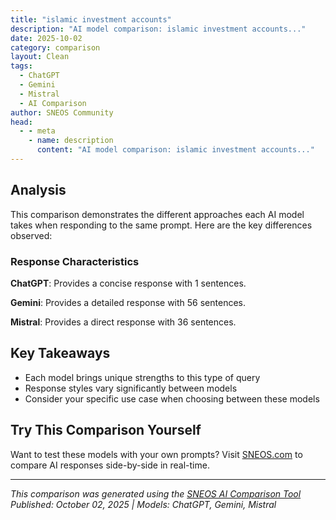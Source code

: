 ```yaml
---
title: "islamic investment accounts"
description: "AI model comparison: islamic investment accounts..."
date: 2025-10-02
category: comparison
layout: Clean
tags:
  - ChatGPT
  - Gemini
  - Mistral
  - AI Comparison
author: SNEOS Community
head:
  - - meta
    - name: description
      content: "AI model comparison: islamic investment accounts..."
---
```


<ChatComparison
  title="islamic investment accounts"
  prompt="islamic investment accounts"
  :responses='{
    "ChatGPT": "Islamic investment accounts are financial accounts that comply with Islamic law (Shariah), which prohibits certain activities, including the payment or receipt of interest (riba), excessive uncertainty (gharar), and investments in industries considered haram (forbidden), such as alcohol, gambling, and pork.\n\nHere are some key features and types of Islamic investment accounts:\n\n### Key Features:\n\n1. **Shariah Compliance**: Investments must comply with Islamic law. Financial institutions offering these accounts often have a Shariah board to ensure adherence to Islamic principles.\n\n2. **Profit and Loss Sharing**: Instead of interest, profit-sharing arrangements like Mudarabah (partnership where one provides capital and the other provides expertise) and Musharakah (joint venture) are commonly used.\n\n3. **Asset-Backed Investments**: Investments should be backed by tangible assets or services, ensuring that they are ethical and grounded in real economic activity.\n\n4. **No Riba**: Traditional interest payments are replaced with profit-sharing mechanisms or fees for services rendered.\n\n5. **Ethical Investments**: Funds may only be invested in businesses that meet ethical standards and are not involved in prohibited activities.\n\n### Types of Islamic Investment Accounts:\n\n1. **Islamic Savings Accounts**: These accounts may operate on a profit-sharing basis, where customers earn profit shares instead of interest.\n\n2. **Islamic Investment Accounts**: These accounts typically allow individuals to invest in Shariah-compliant mutual funds or investment portfolios.\n\n3. **Islamic Bonds (Sukuk)**: Sukuk are Islamic financial certificates similar to bonds but structured to ensure compliance with Islamic law.\n\n4. **Real Estate Investments**: Many Islamic investment accounts focus on real estate, where profits are derived from rent or property appreciation without engaging in interest-based financing.\n\n5. **Equity Investments**: Investors can access equity markets through Shariah-compliant mutual funds, which invest in companies that adhere to Islamic principles.\n\n### Considerations:\n\n- When choosing an Islamic investment account, investors should verify the Shariah compliance of the institution and the products offered.\n- It&#x27;s important to review the fees, projected returns, and the transparency of investments being made.\n- Consulting a financial advisor who understands both investment and Islamic finance principles is advisable to ensure that one&#x27;s investments align with individual beliefs and goals.\n\nOverall, Islamic investment accounts provide an ethical and Shariah-compliant avenue for individuals seeking to grow their savings and investments within the framework of Islamic finance.",
    "Gemini": "Islamic investment accounts, also known as Sharia-compliant investment accounts, are investment vehicles designed to adhere to the principles of Islamic finance. These principles are derived from the Quran and the Sunnah (teachings and practices of Prophet Muhammad). Here\u0027s a breakdown of key aspects:\n\n**Core Principles of Islamic Finance:**\n\n*   **Prohibition of Riba (Interest):**  Islam prohibits earning or paying interest. This is a fundamental principle.  Instead of interest, Islamic finance relies on profit-sharing, leasing, and other models.\n*   **Prohibition of Gharar (Excessive Uncertainty/Speculation):**  Transactions should be clear and transparent, with no excessive speculation or ambiguity. This aims to prevent unfair advantage or exploitation.\n*   **Prohibition of Maysir (Gambling):**  Contracts resembling gambling or games of chance are forbidden.\n*   **Ethical and Socially Responsible Investing:**  Investments should be in ethical and socially responsible businesses. This excludes investments in industries like alcohol, gambling, tobacco, pork, weapons manufacturing (in some interpretations), and businesses that deal primarily with interest.\n*   **Asset-Based Finance:**  Financial transactions should be linked to real assets or economic activity. This avoids purely speculative transactions.\n*   **Risk Sharing:**  Risk and reward should be shared equitably between parties involved in a transaction.\n\n**Types of Islamic Investment Accounts:**\n\nHere are some common types of Sharia-compliant investment accounts:\n\n*   **Mudarabah:** A partnership where one party (the investor) provides capital, and the other party (the manager) provides expertise and manages the investment. Profits are shared according to a pre-agreed ratio, and losses are borne by the investor (unless the loss is due to the manager\u0027s negligence or misconduct).\n*   **Musharakah:** A joint venture where all parties contribute capital and share in the profits and losses according to a pre-agreed ratio.  This is often used for project financing.\n*   **Murabahah:**  A cost-plus financing arrangement where the financial institution purchases an asset and sells it to the customer at a pre-determined price, which includes a profit margin.  The customer then pays for the asset in installments. This is commonly used for home and car financing.\n*   **Ijara:** A leasing agreement where the financial institution purchases an asset and leases it to the customer for a fixed period. The customer pays rent, and ownership of the asset remains with the financial institution.  At the end of the lease, the customer may have the option to purchase the asset.\n*   **Sukuk (Islamic Bonds):**  Certificates that represent ownership in an underlying asset or project.  Sukuk holders receive a share of the profits generated by the asset, rather than interest payments.  These can be used to finance various projects, from infrastructure to real estate.\n*   **Islamic Mutual Funds:** Funds that invest in Sharia-compliant stocks, Sukuk, and other assets. These funds are overseen by a Sharia board to ensure compliance with Islamic principles.\n*   **Islamic Stocks:** Stocks of companies that comply with Sharia principles. To be considered Sharia-compliant, a company must meet certain criteria, such as having a low debt-to-equity ratio and not being involved in prohibited industries.\n*   **Commodity Murabahah:** A transaction involving the sale and repurchase of commodities to facilitate financing. It involves buying a commodity and immediately selling it at a marked-up price for deferred payment.  This is a controversial method, as some scholars argue it can be a way to circumvent the prohibition of Riba.\n*   **Takaful:** Islamic insurance based on the principles of mutual assistance and risk sharing. Participants contribute to a fund, and if one participant suffers a loss, they are compensated from the fund.\n\n**Key Considerations When Choosing an Islamic Investment Account:**\n\n*   **Sharia Compliance:**  Ensure the account is certified and regularly audited by a reputable Sharia board.  Understand the specific Sharia principles used in the account.\n*   **Investment Strategy:**  Understand the investment strategy and the types of assets the account invests in. Consider your risk tolerance and investment goals.\n*   **Fees and Charges:**  Be aware of all fees and charges associated with the account, including management fees, transaction fees, and any other charges.\n*   **Liquidity:**  Check the liquidity of the account and how easily you can access your funds.\n*   **Reputation of the Institution:**  Choose a reputable financial institution with a proven track record in Islamic finance.\n*   **Transparency:**  Ensure the account provides transparent information about its investments and performance.\n*   **Regulatory Oversight:**  Confirm that the institution is subject to appropriate regulatory oversight.\n\n**Where to Find Islamic Investment Accounts:**\n\n*   **Islamic Banks:** Banks that operate exclusively according to Sharia principles.\n*   **Conventional Banks with Islamic Banking Windows:**  Conventional banks that offer Sharia-compliant products and services alongside their conventional offerings.\n*   **Online Investment Platforms:** Some online platforms specialize in Sharia-compliant investments.\n*   **Financial Advisors:**  Consult with a financial advisor who specializes in Islamic finance.\n\n**Important Notes:**\n\n*   **Interpretations Vary:**  There are different interpretations of Sharia principles, and Sharia boards may have differing opinions on the permissibility of certain investments or financial instruments.\n*   **Due Diligence is Crucial:**  It\u0027s essential to conduct thorough research and due diligence before investing in any Islamic investment account.\n*   **Not a Guarantee of Higher Returns:** Sharia-compliant investing does not guarantee higher returns than conventional investing.\n*   **Complexity:** Some Islamic financial products can be complex. It\u0027s vital to understand the structure and risks involved before investing.\n\nThis information is for general knowledge purposes only and does not constitute financial advice.  Consult with a qualified financial advisor before making any investment decisions. You should also consult with a knowledgeable Islamic scholar to ensure the products align with your personal beliefs.\n",
    "Mistral": "Islamic investment accounts are financial products designed to comply with Islamic law (Shariah), which prohibits interest (riba) and emphasizes ethical and socially responsible investing. These accounts are structured to avoid activities that are considered haram (forbidden) and to promote activities that are halal (permissible). Here are some key features and types of Islamic investment accounts:\n\n### Key Features:\n1. **No Interest (Riba)**: Islamic investment accounts do not involve the payment or receipt of interest. Instead, they focus on profit-sharing and other Shariah-compliant financial instruments.\n2. **Ethical Investing**: Investments are screened to ensure they do not involve businesses that are considered haram, such as alcohol, gambling, pork products, and conventional financial services.\n3. **Profit and Loss Sharing**: Investors share in the profits and losses of the investment, aligning their interests with the performance of the underlying assets.\n4. **Transparency**: There is a strong emphasis on transparency and fairness in all financial transactions.\n\n### Types of Islamic Investment Accounts:\n1. **Mudaraba**:\n   - **Description**: A partnership where one party provides the capital (rabb-ul-mal) and the other party manages the investment (mudarib).\n   - **Profit Sharing**: Profits are shared according to a pre-agreed ratio, while losses are borne by the capital provider.\n\n2. **Musharaka**:\n   - **Description**: A joint venture where both parties contribute capital and share in the management and profits of the investment.\n   - **Profit and Loss Sharing**: Profits and losses are shared according to the capital contribution of each party.\n\n3. **Ijara**:\n   - **Description**: A leasing arrangement where the bank purchases an asset and leases it to the customer for a fixed rental fee.\n   - **Ownership**: The bank retains ownership of the asset, and the customer pays rent for its use.\n\n4. **Sukuk**:\n   - **Description**: Islamic bonds that represent ownership in an asset or project.\n   - **Returns**: Investors receive a share of the profits generated by the underlying asset or project.\n\n5. **Murabaha**:\n   - **Description**: A cost-plus financing arrangement where the bank purchases an asset and sells it to the customer at a marked-up price, payable in installments.\n   - **Profit Margin**: The bank earns a profit margin on the sale price.\n\n6. **Istisna**:\n   - **Description**: A contract for the manufacture or construction of an asset, where the bank finances the project and the customer pays in installments.\n   - **Payment**: Payments are made as the project progresses or upon completion.\n\n### Benefits:\n- **Ethical Compliance**: Ensures that investments are in line with Islamic principles.\n- **Risk Sharing**: Promotes a more equitable distribution of risk and reward.\n- **Community Benefit**: Often supports projects and businesses that have a positive impact on the community.\n\n### Considerations:\n- **Complexity**: Some Islamic investment products can be more complex than conventional ones.\n- **Availability**: Not all financial institutions offer Islamic investment accounts, so availability may be limited.\n- **Regulation**: Ensure that the financial institution offering the account is compliant with Shariah principles and is regulated by a reputable authority.\n\nIslamic investment accounts provide a way for Muslims to invest in a manner that aligns with their religious beliefs, while also promoting ethical and socially responsible investing."
  }'
  published-date="08:59"
/>

## Analysis

This comparison demonstrates the different approaches each AI model takes when responding to the same prompt. Here are the key differences observed:

### Response Characteristics

**ChatGPT**: Provides a concise response with 1 sentences. 

**Gemini**: Provides a detailed response with 56 sentences. 

**Mistral**: Provides a direct response with 36 sentences. 

## Key Takeaways

- Each model brings unique strengths to this type of query
- Response styles vary significantly between models
- Consider your specific use case when choosing between these models

## Try This Comparison Yourself

Want to test these models with your own prompts? Visit [SNEOS.com](https://sneos.com) to compare AI responses side-by-side in real-time.

---

*This comparison was generated using the [SNEOS AI Comparison Tool](https://sneos.com)*
*Published: October 02, 2025 | Models: ChatGPT, Gemini, Mistral*
